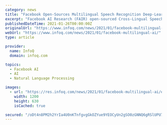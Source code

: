 ```yaml
---
category: news
title: "Facebook Open-Sources Multilingual Speech Recognition Deep-Learning Model"
excerpt: "Facebook AI Research (FAIR) open-sourced Cross-Lingual Speech Recognition (XSLR), a multilingual speech recognition AI model. XSLR is trained on 53 languages and outperforms existing systems when ..."
publishedDateTime: 2021-01-26T00:00:00Z
originalUrl: "https://www.infoq.com/news/2021/01/facebook-multilingual-ai/"
webUrl: "https://www.infoq.com/news/2021/01/facebook-multilingual-ai/"
type: article

provider:
  name: InfoQ
  domain: infoq.com

topics:
  - Facebook AI
  - AI
  - Natural Language Processing

images:
  - url: "https://res.infoq.com/news/2021/01/facebook-multilingual-ai/en/headerimage/facebook-multilingual-ai-header-1610896491386.jpg"
    width: 1200
    height: 630
    isCached: true

secured: "/oDt4n8PM2h2YrIa4U0nKTnfgvgGkOZYue9YEOCyUn2gSO0zGNNQ6gRSlUPU7aygyHDrKpB2IxU2Dap9EtfWr7s6EbHMK3NkqMsCmWDrCf3ptpcTNyMcokgpaWMHaebJs7MdpV6NGvofvQB1heMuGsXjZAbiegmG2GvWCl2FYuspXNfcnibpp25e0sVHEV9xH7KqueErzC45LOQKivPJs18ADEfxzCsqDvlZvzH9LU7WuskhEaQy03B1JCfzBZA1Gtxm+lTu7AU8GpRSQ9YC4OGkFswheC9slKbmzMF6/x43iColmVW1C70s5zVKy0g13n5/nkbBUAhvUK9lRHpDuIkP7Sf/vicDhXWM1i7I7HA=;fcljTeFf+dNyJVcaAenKUg=="
---
```


